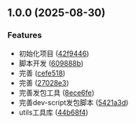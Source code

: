 ## 1.0.0 (2025-08-30)


### Features

* 初始化项目 ([42f9446](https://github.com/BlueOrgreen/fan-scripts/commit/42f9446afba78a87de500fe5a505479ff992cc7a))
* 脚本开发 ([609888b](https://github.com/BlueOrgreen/fan-scripts/commit/609888b71687ee1018ee7221cd6f632683341f52))
* 完善 ([cefe518](https://github.com/BlueOrgreen/fan-scripts/commit/cefe518b2f5379f7d7e3f0fe83354c20df731be6))
* 完善 ([27028e3](https://github.com/BlueOrgreen/fan-scripts/commit/27028e369362089187fb074dc1d88aee4fac2aa9))
* 完善发包工具 ([8ece6fe](https://github.com/BlueOrgreen/fan-scripts/commit/8ece6feaba7f19f341075d81b5abe3b9f031c978))
* 完善dev-script发包脚本 ([5421a3d](https://github.com/BlueOrgreen/fan-scripts/commit/5421a3dbc0b5ec4354f660dbc433d5788360a642))
* utils工具库 ([44b68f4](https://github.com/BlueOrgreen/fan-scripts/commit/44b68f408a9b68177afad378f3370f848221cb4e))

